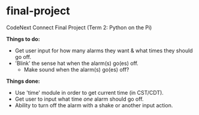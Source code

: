 # final-project
CodeNext Connect Final Project (Term 2: Python on the Pi)

**Things to do:**
- Get user input for how many alarms they want & what times they should go off.
- 'Blink' the sense hat when the alarm(s) go(es) off.
    - Make sound when the alarm(s) go(es) off?

**Things done:**
- Use 'time' module in order to get current time (in CST/CDT).
- Get user to input what time *one* alarm should go off.
- Ability to turn off the alarm with a shake or another input action.
